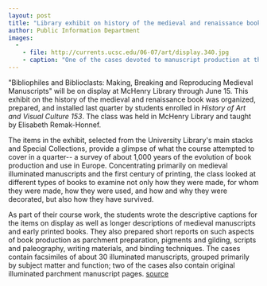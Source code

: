 ```yaml
---
layout: post
title: "Library exhibit on history of the medieval and renaissance book"
author: Public Information Department
images:
  -
    - file: http://currents.ucsc.edu/06-07/art/display.340.jpg
    - caption: "One of the cases devoted to manuscript production at the current library exhibit. Photo: Elisabeth Remak-Honnef"
---
```


"Bibliophiles and Biblioclasts: Making, Breaking and Reproducing Medieval Manuscripts" will be on display at McHenry Library through June 15. This exhibit on the history of the medieval and renaissance book was organized, prepared, and installed last quarter by students enrolled in _History of Art and Visual Culture 153_. The class was held in McHenry Library and taught by Elisabeth Remak-Honnef.

The items in the exhibit, selected from the University Library's main stacks and Special Collections, provide a glimpse of what the course attempted to cover in a quarter-- a survey of about 1,000 years of the evolution of book production and use in Europe. Concentrating primarily on medieval illuminated manuscripts and the first century of printing, the class looked at different types of books to examine not only how they were made, for whom they were made, how they were used, and how and why they were decorated, but also how they have survived.

As part of their course work, the students wrote the descriptive captions for the items on display as well as longer descriptions of medieval manuscripts and early printed books. They also prepared short reports on such aspects of book production as parchment preparation, pigments and gilding, scripts and paleography, writing materials, and binding techniques. The cases contain facsimiles of about 30 illuminated manuscripts, grouped primarily by subject matter and function; two of the cases also contain original illuminated parchment manuscript pages.
[source](http://www1.ucsc.edu/currents/06-07/04-09/brief-books.asp "Permalink to brief-books")
